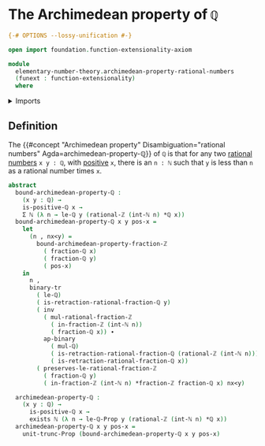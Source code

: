 # The Archimedean property of `ℚ`

```agda
{-# OPTIONS --lossy-unification #-}

open import foundation.function-extensionality-axiom

module
  elementary-number-theory.archimedean-property-rational-numbers
  (funext : function-extensionality)
  where
```

<details><summary>Imports</summary>

```agda
open import elementary-number-theory.archimedean-property-integer-fractions funext
open import elementary-number-theory.integer-fractions funext
open import elementary-number-theory.integers
open import elementary-number-theory.multiplication-integer-fractions funext
open import elementary-number-theory.multiplication-rational-numbers funext
open import elementary-number-theory.natural-numbers
open import elementary-number-theory.positive-rational-numbers funext
open import elementary-number-theory.rational-numbers funext
open import elementary-number-theory.strict-inequality-rational-numbers funext

open import foundation.action-on-identifications-binary-functions
open import foundation.binary-transport
open import foundation.dependent-pair-types
open import foundation.existential-quantification funext
open import foundation.identity-types funext
open import foundation.propositional-truncations funext
```

</details>

## Definition

The
{{#concept "Archimedean property" Disambiguation="rational numbers" Agda=archimedean-property-ℚ}}
of `ℚ` is that for any two
[rational numbers](elementary-number-theory.rational-numbers.md) `x y : ℚ`, with
[positive](elementary-number-theory.positive-rational-numbers.md) `x`, there is
an `n : ℕ` such that `y` is less than `n` as a rational number times `x`.

```agda
abstract
  bound-archimedean-property-ℚ :
    (x y : ℚ) →
    is-positive-ℚ x →
    Σ ℕ (λ n → le-ℚ y (rational-ℤ (int-ℕ n) *ℚ x))
  bound-archimedean-property-ℚ x y pos-x =
    let
      (n , nx<y) =
        bound-archimedean-property-fraction-ℤ
          ( fraction-ℚ x)
          ( fraction-ℚ y)
          ( pos-x)
    in
      n ,
      binary-tr
        ( le-ℚ)
        ( is-retraction-rational-fraction-ℚ y)
        ( inv
          ( mul-rational-fraction-ℤ
            ( in-fraction-ℤ (int-ℕ n))
            ( fraction-ℚ x)) ∙
          ap-binary
            ( mul-ℚ)
            ( is-retraction-rational-fraction-ℚ (rational-ℤ (int-ℕ n)))
            ( is-retraction-rational-fraction-ℚ x))
        ( preserves-le-rational-fraction-ℤ
          ( fraction-ℚ y)
          ( in-fraction-ℤ (int-ℕ n) *fraction-ℤ fraction-ℚ x) nx<y)

  archimedean-property-ℚ :
    (x y : ℚ) →
      is-positive-ℚ x →
      exists ℕ (λ n → le-ℚ-Prop y (rational-ℤ (int-ℕ n) *ℚ x))
  archimedean-property-ℚ x y pos-x =
    unit-trunc-Prop (bound-archimedean-property-ℚ x y pos-x)
```
